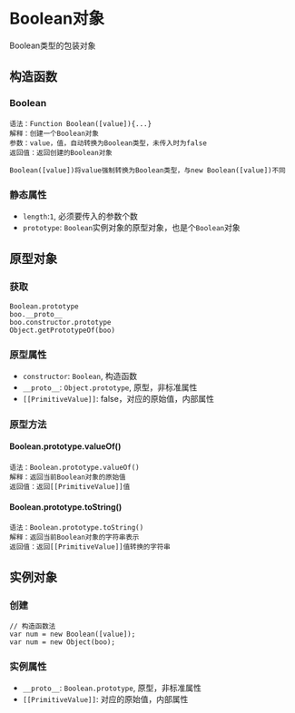 # Boolean对象

Boolean类型的包装对象

## 构造函数

### Boolean

```
语法：Function Boolean([value]){...}
解释：创建一个Boolean对象
参数：value，值，自动转换为Boolean类型，未传入时为false
返回值：返回创建的Boolean对象

Boolean([value])将value强制转换为Boolean类型，与new Boolean([value])不同
```

### 静态属性

* `length`:`1`, 必须要传入的参数个数
* `prototype`: `Boolean`实例对象的原型对象，也是个`Boolean`对象

## 原型对象

### 获取

```
Boolean.prototype
boo.__proto__
boo.constructor.prototype
Object.getPrototypeOf(boo)
```

### 原型属性

* `constructor`: `Boolean`, 构造函数
* `__proto__`: `Object.prototype`, 原型，非标准属性
* `[[PrimitiveValue]]`: false，对应的原始值，内部属性

### 原型方法

#### Boolean.prototype.valueOf()

```
语法：Boolean.prototype.valueOf()
解释：返回当前Boolean对象的原始值
返回值：返回[[PrimitiveValue]]值
```

#### Boolean.prototype.toString()

```
语法：Boolean.prototype.toString()
解释：返回当前Boolean对象的字符串表示
返回值：返回[[PrimitiveValue]]值转换的字符串
```

## 实例对象

### 创建

```
// 构造函数法
var num = new Boolean([value]);
var num = new Object(boo);
```

### 实例属性

* `__proto__`: `Boolean.prototype`, 原型，非标准属性
* `[[PrimitiveValue]]`: 对应的原始值，内部属性
